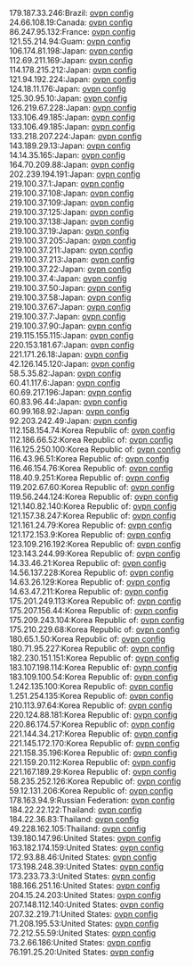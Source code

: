 179.187.33.246:Brazil: [ovpn config](vpn/179_187_33_246.ovpn)  
24.66.108.19:Canada: [ovpn config](vpn/24_66_108_19.ovpn)  
86.247.95.132:France: [ovpn config](vpn/86_247_95_132.ovpn)  
121.55.214.94:Guam: [ovpn config](vpn/121_55_214_94.ovpn)  
106.174.81.198:Japan: [ovpn config](vpn/106_174_81_198.ovpn)  
112.69.211.169:Japan: [ovpn config](vpn/112_69_211_169.ovpn)  
114.178.215.212:Japan: [ovpn config](vpn/114_178_215_212.ovpn)  
121.94.192.224:Japan: [ovpn config](vpn/121_94_192_224.ovpn)  
124.18.11.176:Japan: [ovpn config](vpn/124_18_11_176.ovpn)  
125.30.95.10:Japan: [ovpn config](vpn/125_30_95_10.ovpn)  
126.219.67.228:Japan: [ovpn config](vpn/126_219_67_228.ovpn)  
133.106.49.185:Japan: [ovpn config](vpn/133_106_49_185.ovpn)  
133.106.49.185:Japan: [ovpn config](vpn/133_106_49_185.ovpn)  
133.218.207.224:Japan: [ovpn config](vpn/133_218_207_224.ovpn)  
143.189.29.13:Japan: [ovpn config](vpn/143_189_29_13.ovpn)  
14.14.35.165:Japan: [ovpn config](vpn/14_14_35_165.ovpn)  
164.70.209.88:Japan: [ovpn config](vpn/164_70_209_88.ovpn)  
202.239.194.191:Japan: [ovpn config](vpn/202_239_194_191.ovpn)  
219.100.37.1:Japan: [ovpn config](vpn/219_100_37_1.ovpn)  
219.100.37.108:Japan: [ovpn config](vpn/219_100_37_108.ovpn)  
219.100.37.109:Japan: [ovpn config](vpn/219_100_37_109.ovpn)  
219.100.37.125:Japan: [ovpn config](vpn/219_100_37_125.ovpn)  
219.100.37.138:Japan: [ovpn config](vpn/219_100_37_138.ovpn)  
219.100.37.19:Japan: [ovpn config](vpn/219_100_37_19.ovpn)  
219.100.37.205:Japan: [ovpn config](vpn/219_100_37_205.ovpn)  
219.100.37.211:Japan: [ovpn config](vpn/219_100_37_211.ovpn)  
219.100.37.213:Japan: [ovpn config](vpn/219_100_37_213.ovpn)  
219.100.37.22:Japan: [ovpn config](vpn/219_100_37_22.ovpn)  
219.100.37.4:Japan: [ovpn config](vpn/219_100_37_4.ovpn)  
219.100.37.50:Japan: [ovpn config](vpn/219_100_37_50.ovpn)  
219.100.37.58:Japan: [ovpn config](vpn/219_100_37_58.ovpn)  
219.100.37.67:Japan: [ovpn config](vpn/219_100_37_67.ovpn)  
219.100.37.7:Japan: [ovpn config](vpn/219_100_37_7.ovpn)  
219.100.37.90:Japan: [ovpn config](vpn/219_100_37_90.ovpn)  
219.115.155.115:Japan: [ovpn config](vpn/219_115_155_115.ovpn)  
220.153.181.67:Japan: [ovpn config](vpn/220_153_181_67.ovpn)  
221.171.26.18:Japan: [ovpn config](vpn/221_171_26_18.ovpn)  
42.126.145.120:Japan: [ovpn config](vpn/42_126_145_120.ovpn)  
58.5.35.82:Japan: [ovpn config](vpn/58_5_35_82.ovpn)  
60.41.117.6:Japan: [ovpn config](vpn/60_41_117_6.ovpn)  
60.69.217.196:Japan: [ovpn config](vpn/60_69_217_196.ovpn)  
60.83.96.44:Japan: [ovpn config](vpn/60_83_96_44.ovpn)  
60.99.168.92:Japan: [ovpn config](vpn/60_99_168_92.ovpn)  
92.203.242.49:Japan: [ovpn config](vpn/92_203_242_49.ovpn)  
112.158.154.74:Korea Republic of: [ovpn config](vpn/112_158_154_74.ovpn)  
112.186.66.52:Korea Republic of: [ovpn config](vpn/112_186_66_52.ovpn)  
116.125.250.100:Korea Republic of: [ovpn config](vpn/116_125_250_100.ovpn)  
116.43.96.51:Korea Republic of: [ovpn config](vpn/116_43_96_51.ovpn)  
116.46.154.76:Korea Republic of: [ovpn config](vpn/116_46_154_76.ovpn)  
118.40.9.251:Korea Republic of: [ovpn config](vpn/118_40_9_251.ovpn)  
119.202.67.60:Korea Republic of: [ovpn config](vpn/119_202_67_60.ovpn)  
119.56.244.124:Korea Republic of: [ovpn config](vpn/119_56_244_124.ovpn)  
121.140.82.140:Korea Republic of: [ovpn config](vpn/121_140_82_140.ovpn)  
121.157.38.247:Korea Republic of: [ovpn config](vpn/121_157_38_247.ovpn)  
121.161.24.79:Korea Republic of: [ovpn config](vpn/121_161_24_79.ovpn)  
121.172.153.9:Korea Republic of: [ovpn config](vpn/121_172_153_9.ovpn)  
123.109.216.192:Korea Republic of: [ovpn config](vpn/123_109_216_192.ovpn)  
123.143.244.99:Korea Republic of: [ovpn config](vpn/123_143_244_99.ovpn)  
14.33.46.21:Korea Republic of: [ovpn config](vpn/14_33_46_21.ovpn)  
14.56.137.228:Korea Republic of: [ovpn config](vpn/14_56_137_228.ovpn)  
14.63.26.129:Korea Republic of: [ovpn config](vpn/14_63_26_129.ovpn)  
14.63.47.211:Korea Republic of: [ovpn config](vpn/14_63_47_211.ovpn)  
175.201.249.113:Korea Republic of: [ovpn config](vpn/175_201_249_113.ovpn)  
175.207.156.44:Korea Republic of: [ovpn config](vpn/175_207_156_44.ovpn)  
175.209.243.104:Korea Republic of: [ovpn config](vpn/175_209_243_104.ovpn)  
175.210.229.68:Korea Republic of: [ovpn config](vpn/175_210_229_68.ovpn)  
180.65.1.50:Korea Republic of: [ovpn config](vpn/180_65_1_50.ovpn)  
180.71.95.227:Korea Republic of: [ovpn config](vpn/180_71_95_227.ovpn)  
182.230.151.151:Korea Republic of: [ovpn config](vpn/182_230_151_151.ovpn)  
183.107.198.114:Korea Republic of: [ovpn config](vpn/183_107_198_114.ovpn)  
183.109.100.54:Korea Republic of: [ovpn config](vpn/183_109_100_54.ovpn)  
1.242.135.100:Korea Republic of: [ovpn config](vpn/1_242_135_100.ovpn)  
1.251.254.135:Korea Republic of: [ovpn config](vpn/1_251_254_135.ovpn)  
210.113.97.64:Korea Republic of: [ovpn config](vpn/210_113_97_64.ovpn)  
220.124.88.181:Korea Republic of: [ovpn config](vpn/220_124_88_181.ovpn)  
220.86.174.57:Korea Republic of: [ovpn config](vpn/220_86_174_57.ovpn)  
221.144.34.217:Korea Republic of: [ovpn config](vpn/221_144_34_217.ovpn)  
221.145.172.170:Korea Republic of: [ovpn config](vpn/221_145_172_170.ovpn)  
221.158.35.196:Korea Republic of: [ovpn config](vpn/221_158_35_196.ovpn)  
221.159.20.112:Korea Republic of: [ovpn config](vpn/221_159_20_112.ovpn)  
221.167.189.29:Korea Republic of: [ovpn config](vpn/221_167_189_29.ovpn)  
58.235.252.126:Korea Republic of: [ovpn config](vpn/58_235_252_126.ovpn)  
59.12.131.206:Korea Republic of: [ovpn config](vpn/59_12_131_206.ovpn)  
178.163.94.9:Russian Federation: [ovpn config](vpn/178_163_94_9.ovpn)  
184.22.22.122:Thailand: [ovpn config](vpn/184_22_22_122.ovpn)  
184.22.36.83:Thailand: [ovpn config](vpn/184_22_36_83.ovpn)  
49.228.162.105:Thailand: [ovpn config](vpn/49_228_162_105.ovpn)  
139.180.147.96:United States: [ovpn config](vpn/139_180_147_96.ovpn)  
163.182.174.159:United States: [ovpn config](vpn/163_182_174_159.ovpn)  
172.93.88.46:United States: [ovpn config](vpn/172_93_88_46.ovpn)  
173.198.248.39:United States: [ovpn config](vpn/173_198_248_39.ovpn)  
173.233.73.3:United States: [ovpn config](vpn/173_233_73_3.ovpn)  
188.166.251.16:United States: [ovpn config](vpn/188_166_251_16.ovpn)  
204.15.24.203:United States: [ovpn config](vpn/204_15_24_203.ovpn)  
207.148.112.140:United States: [ovpn config](vpn/207_148_112_140.ovpn)  
207.32.219.71:United States: [ovpn config](vpn/207_32_219_71.ovpn)  
71.208.195.53:United States: [ovpn config](vpn/71_208_195_53.ovpn)  
72.212.55.59:United States: [ovpn config](vpn/72_212_55_59.ovpn)  
73.2.66.186:United States: [ovpn config](vpn/73_2_66_186.ovpn)  
76.191.25.20:United States: [ovpn config](vpn/76_191_25_20.ovpn)  
